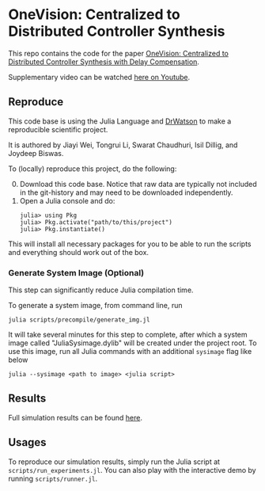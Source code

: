 # OneVision: Centralized  to  Distributed  Controller  Synthesis

This repo contains the code for the paper [OneVision: Centralized to Distributed Controller Synthesis with Delay Compensation](https://arxiv.org/abs/2104.06588). 

Supplementary video can be watched [here on Youtube](https://youtu.be/xY4o7f2dp4M).


## Reproduce
This code base is using the Julia Language and [DrWatson](https://juliadynamics.github.io/DrWatson.jl/stable/)
to make a reproducible scientific project.

It is authored by Jiayi Wei, Tongrui Li, Swarat Chaudhuri, Isil Dillig, and Joydeep Biswas.

To (locally) reproduce this project, do the following:

0. Download this code base. Notice that raw data are typically not included in the
   git-history and may need to be downloaded independently.
1. Open a Julia console and do:
   ```
   julia> using Pkg
   julia> Pkg.activate("path/to/this/project")
   julia> Pkg.instantiate()
   ```

This will install all necessary packages for you to be able to run the scripts and
everything should work out of the box.


### Generate System Image (Optional)
This step can significantly reduce Julia compilation time.

To generate a system image, from command line, run
```
julia scripts/precompile/generate_img.jl
```
It will take several minutes for this step to complete, after which a system image called "JuliaSysimage.dylib" will be created under the project root. To use this image, run all Julia commands with an additional `sysimage` flag like below
```
julia --sysimage <path to image> <julia script>
```

## Results
Full simulation results can be found [here](papers/SimulationResults.md).

## Usages
To reproduce our simulation results, simply run the Julia script at `scripts/run_experiments.jl`.
You can also play with the interactive demo by running `scripts/runner.jl`.






